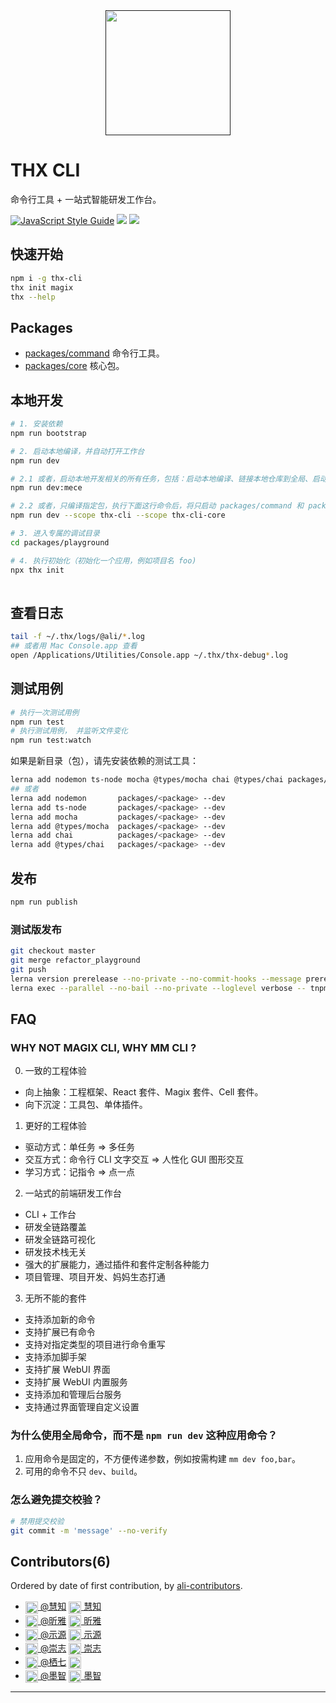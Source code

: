 <div align="center">
  <a href="">
    <!-- <img width="200" height="200" src="./packages/server/assets/favicon.svg" /> -->
    <img width="200" height="200" src="//img.alicdn.com/tfs/TB10M8q4YY1gK0jSZTEXXXDQVXa-128-128.svg" />
  </a>
  <!-- <h1>webpack.js.org</h1> -->
  <!-- Guides, documentation, and all things webpack. -->
</div>

# THX CLI
命令行工具 + 一站式智能研发工作台。

[![JavaScript Style Guide](https://img.shields.io/badge/code_style-standard-brightgreen.svg)](https://standardjs.com)
![](https://img.shields.io/badge/scripts-mm%20dev-brightgreen)
![](https://img.shields.io/badge/monorepo-lerna-brightgreen)

## 快速开始

```sh
npm i -g thx-cli
thx init magix
thx --help
```

## Packages
* [packages/command](./packages/command) 命令行工具。
* [packages/core](./packages/core) 核心包。

## 本地开发
```sh
# 1. 安装依赖
npm run bootstrap

# 2. 启动本地编译，并自动打开工作台
npm run dev

# 2.1 或者，启动本地开发相关的所有任务，包括：启动本地编译、链接本地仓库到全局、启动测试用例、启动文档生成工具、启动依赖分析工具
npm run dev:mece

# 2.2 或者，只编译指定包，执行下面这行命令后，将只启动 packages/command 和 packages/core 两个目录的本地编译
npm run dev --scope thx-cli --scope thx-cli-core

# 3. 进入专属的调试目录
cd packages/playground

# 4. 执行初始化（初始化一个应用，例如项目名 foo)
npx thx init
 
```

## 查看日志
```sh
tail -f ~/.thx/logs/@ali/*.log
## 或者用 Mac Console.app 查看
open /Applications/Utilities/Console.app ~/.thx/thx-debug*.log
```


## 测试用例
```sh
# 执行一次测试用例
npm run test
# 执行测试用例， 并监听文件变化
npm run test:watch
```

如果是新目录（包），请先安装依赖的测试工具：
```sh
lerna add nodemon ts-node mocha @types/mocha chai @types/chai packages/<package> --dev
## 或者
lerna add nodemon       packages/<package> --dev
lerna add ts-node       packages/<package> --dev
lerna add mocha         packages/<package> --dev
lerna add @types/mocha  packages/<package> --dev
lerna add chai          packages/<package> --dev
lerna add @types/chai   packages/<package> --dev

```

## 发布

```sh
npm run publish
```

### 测试版发布
```sh
git checkout master
git merge refactor_playground
git push
lerna version prerelease --no-private --no-commit-hooks --message prerelease --loglevel verbose
lerna exec --parallel --no-bail --no-private --loglevel verbose -- tnpm publish
```

## FAQ

### WHY NOT MAGIX CLI, WHY MM CLI ?
0. 一致的工程体验
  * 向上抽象：工程框架、React 套件、Magix 套件、Cell 套件。
  * 向下沉淀：工具包、单体插件。
1. 更好的工程体验
  * 驱动方式：单任务 => 多任务
  * 交互方式：命令行 CLI 文字交互 => 人性化 GUI 图形交互
  * 学习方式：记指令 => 点一点
2. 一站式的前端研发工作台 
  * CLI + 工作台
  * 研发全链路覆盖
  * 研发全链路可视化
  * 研发技术栈无关
  * 强大的扩展能力，通过插件和套件定制各种能力
  * 项目管理、项目开发、妈妈生态打通
3. 无所不能的套件
  * 支持添加新的命令
  * 支持扩展已有命令
  * 支持对指定类型的项目进行命令重写
  * 支持添加脚手架
  * 支持扩展 WebUI 界面
  * 支持扩展 WebUI 内置服务
  * 支持添加和管理后台服务
  * 支持通过界面管理自定义设置



### 为什么使用全局命令，而不是 `npm run dev` 这种应用命令？

1. 应用命令是固定的，不方便传递参数，例如按需构建 `mm dev foo,bar`。
2. 可用的命令不只 `dev`、`build`。



### 怎么避免提交校验？

```sh
# 禁用提交校验
git commit -m 'message' --no-verify
```

## Contributors(6)

Ordered by date of first contribution, by [ali-contributors](https://gitlab.alibaba-inc.com/node/ali-contributors).

- <a target="_blank" href="https://work.alibaba-inc.com/work/u/88075"><img style="vertical-align: middle;" width="20" src="https://work.alibaba-inc.com/photo/88075.40x40.xz.jpg"> @慧知</a> <a target="_blank" href="dingtalk://dingtalkclient/action/sendmsg?dingtalk_id=jq3zrj9"><img style="vertical-align: middle;" width="20" src="https://img.alicdn.com/tfs/TB18HtyiyqAXuNjy1XdXXaYcVXa-24-24.svg"> 慧知</a>
- <a target="_blank" href="https://work.alibaba-inc.com/work/u/76585"><img style="vertical-align: middle;" width="20" src="https://work.alibaba-inc.com/photo/76585.40x40.xz.jpg"> @昕雅</a> <a target="_blank" href="dingtalk://dingtalkclient/action/sendmsg?dingtalk_id=jtz9pi8"><img style="vertical-align: middle;" width="20" src="https://img.alicdn.com/tfs/TB18HtyiyqAXuNjy1XdXXaYcVXa-24-24.svg"> 昕雅</a>
- <a target="_blank" href="https://work.alibaba-inc.com/work/u/87546"><img style="vertical-align: middle;" width="20" src="https://work.alibaba-inc.com/photo/87546.40x40.xz.jpg"> @示源</a> <a target="_blank" href="dingtalk://dingtalkclient/action/sendmsg?dingtalk_id=hoe9ng5"><img style="vertical-align: middle;" width="20" src="https://img.alicdn.com/tfs/TB18HtyiyqAXuNjy1XdXXaYcVXa-24-24.svg"> 示源</a>
- <a target="_blank" href="https://work.alibaba-inc.com/work/u/50763"><img style="vertical-align: middle;" width="20" src="https://work.alibaba-inc.com/photo/50763.40x40.xz.jpg"> @崇志</a> <a target="_blank" href="dingtalk://dingtalkclient/action/sendmsg?dingtalk_id=vuop5vn"><img style="vertical-align: middle;" width="20" src="https://img.alicdn.com/tfs/TB18HtyiyqAXuNjy1XdXXaYcVXa-24-24.svg"> 崇志</a>
- <a target="_blank" href="https://work.alibaba-inc.com/work/u/101102"><img style="vertical-align: middle;" width="20" src="https://work.alibaba-inc.com/photo/101102.40x40.xz.jpg"> @栖七</a> <a target="_blank" href="http://amos.im.alisoft.com/msg.aw?v=2&site=cntaobao&s=2&charset=utf-8&uid=%E6%A0%96%E4%B8%83"><img style="vertical-align: middle;" width="20" src="http://amos.alicdn.com/online.aw?v=2&uid=%E6%A0%96%E4%B8%83&site=cntaobao&s=1&charset=utf-8"></a>
- <a target="_blank" href="https://work.alibaba-inc.com/work/u/59071"><img style="vertical-align: middle;" width="20" src="https://work.alibaba-inc.com/photo/59071.40x40.xz.jpg"> @墨智</a> <a target="_blank" href="dingtalk://dingtalkclient/action/sendmsg?dingtalk_id=y6dx6py"><img style="vertical-align: middle;" width="20" src="https://img.alicdn.com/tfs/TB18HtyiyqAXuNjy1XdXXaYcVXa-24-24.svg"> 墨智</a>

--------------------
